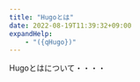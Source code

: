 ```yaml
---
title: "Hugoとは"
date: 2022-08-19T11:39:32+09:00
expandHelp:
    - "({qHugo})"
---
```


Hugoとはについて・・・・
